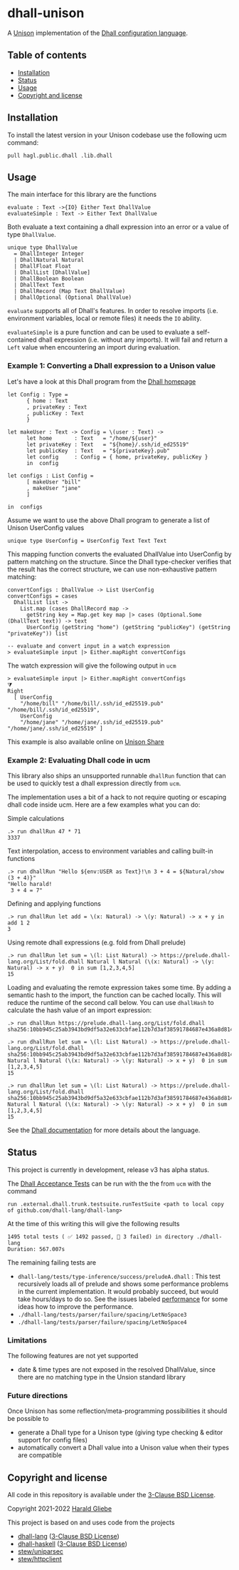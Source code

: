 # dhall-unison
A [Unison][unison] implementation of the [Dhall configuration language][dhall-lang].

## Table of contents

* [Installation](#installation)
* [Status](#status)
* [Usage](#usage)
* [Copyright and license](#copyright-and-license)

## Installation

To install the latest version in your Unison codebase use the following ucm command:
```
pull hagl.public.dhall .lib.dhall
```

## Usage

The main interface for this library are the functions
```
evaluate : Text ->{IO} Either Text DhallValue
evaluateSimple : Text -> Either Text DhallValue
```


Both evaluate a text containing a dhall expression into an error or a value of type `DhallValue`.

```
unique type DhallValue
  = DhallInteger Integer
  | DhallNatural Natural
  | DhallFloat Float
  | DhallList [DhallValue]
  | DhallBoolean Boolean
  | DhallText Text
  | DhallRecord (Map Text DhallValue)
  | DhallOptional (Optional DhallValue)
```

`evaluate` supports all of Dhall's features. In order to resolve imports (i.e. environment variables, local or remote files) it needs the `IO` ability.

`evaluateSimple` is a pure function and can be used to evaluate a self-contained dhall expression (i.e. without any imports). It will fail and return a `Left` value when encountering an import during evaluation.


### Example 1: Converting a Dhall expression to a Unison value

Let's have a look at this Dhall program from the [Dhall homepage][dhall-lang]

```dhall
let Config : Type =
      { home : Text
      , privateKey : Text
      , publicKey : Text
      }

let makeUser : Text -> Config = \(user : Text) ->
      let home       : Text   = "/home/${user}"
      let privateKey : Text   = "${home}/.ssh/id_ed25519"
      let publicKey  : Text   = "${privateKey}.pub"
      let config     : Config = { home, privateKey, publicKey }
      in  config

let configs : List Config =
      [ makeUser "bill"
      , makeUser "jane"
      ]

in  configs
```

Assume we want to use the above Dhall program to generate a list of Unison UserConfig values
```unison
unique type UserConfig = UserConfig Text Text Text
```

This mapping function converts the evaluated DhallValue into UserConfig by pattern matching on the structure.
Since the Dhall type-checker verifies that the result has the correct structure, we can use non-exhaustive pattern matching:

```unison
convertConfigs : DhallValue -> List UserConfig
convertConfigs = cases
  DhallList list ->
    List.map (cases DhallRecord map ->
      getString key = Map.get key map |> cases (Optional.Some (DhallText text)) -> text
      UserConfig (getString "home") (getString "publicKey") (getString "privateKey")) list

-- evaluate and convert input in a watch expression
> evaluateSimple input |> Either.mapRight convertConfigs
```
The watch expression will give the following output in `ucm`
```ucm
> evaluateSimple input |> Either.mapRight convertConfigs
⧩
Right
  [ UserConfig
    "/home/bill" "/home/bill/.ssh/id_ed25519.pub" "/home/bill/.ssh/id_ed25519",
    UserConfig
    "/home/jane" "/home/jane/.ssh/id_ed25519.pub" "/home/jane/.ssh/id_ed25519" ]
```

This example is also available online on [Unison Share][unison-share-hagl-dhall]

### Example 2: Evaluating Dhall code in ucm

This library also ships an unsupported runnable `dhallRun` function that can be used to quickly test a dhall expression directly from `ucm`.

The implementation uses a bit of a hack to not require quoting or escaping dhall code inside ucm.
Here are a few examples what you can do:

Simple calculations
```
.> run dhallRun 47 * 71
3337
```

Text interpolation, access to environment variables and calling built-in functions
```
.> run dhallRun "Hello ${env:USER as Text}!\n 3 + 4 = ${Natural/show (3 + 4)}"
"Hello harald!
 3 + 4 = 7"
```

Defining and applying functions
```
.> run dhallRun let add = \(x: Natural) -> \(y: Natural) -> x + y in add 1 2
3
```

Using remote dhall expressions (e.g. fold from Dhall prelude)
```
.> run dhallRun let sum = \(l: List Natural) -> https://prelude.dhall-lang.org/List/fold.dhall Natural l Natural (\(x: Natural) -> \(y: Natural) -> x + y)  0 in sum [1,2,3,4,5]
15
```

Loading and evaluating the remote expression takes some time. By adding a semantic hash to the import, the function can be cached locally. This will reduce the runtime of the second call below. You can use `dhallHash` to calculate the hash value of an import expression:

```
.> run dhallRun https://prelude.dhall-lang.org/List/fold.dhall
sha256:10bb945c25ab3943bd9df5a32e633cbfae112b7d3af38591784687e436a8d814

.> run dhallRun let sum = \(l: List Natural) -> https://prelude.dhall-lang.org/List/fold.dhall sha256:10bb945c25ab3943bd9df5a32e633cbfae112b7d3af38591784687e436a8d814 Natural l Natural (\(x: Natural) -> \(y: Natural) -> x + y)  0 in sum [1,2,3,4,5]
15

.> run dhallRun let sum = \(l: List Natural) -> https://prelude.dhall-lang.org/List/fold.dhall sha256:10bb945c25ab3943bd9df5a32e633cbfae112b7d3af38591784687e436a8d814 Natural l Natural (\(x: Natural) -> \(y: Natural) -> x + y)  0 in sum [1,2,3,4,5]
15
```

See the [Dhall documentation](dhall-lang) for more details about the language.


## Status

This project is currently in development, release v3 has alpha status.

The [Dhall Acceptance Tests][dhall-tests] can be run with the the from `ucm` with the command

```ucm
run .external.dhall.trunk.testsuite.runTestSuite <path to local copy of github.com/dhall-lang/dhall-lang>
```
At the time of this writing this will give the following results
```
1495 total tests ( ✅ 1492 passed, 🚫 3 failed) in directory ./dhall-lang
Duration: 567.007s
```
The remaining failing tests are

* `dhall-lang/tests/type-inference/success/preludeA.dhall` : This test recursively loads all of prelude and shows some performance problems in the current implementation. It would probably succeed, but would take hours/days to do so. See the issues labeled [performance](https://github.com/hagl/dhall-unison/issues?q=is%3Aissue+label%3Aperformance+) for some ideas how to improve the performance.
* `./dhall-lang/tests/parser/failure/spacing/LetNoSpace3`
* `./dhall-lang/tests/parser/failure/spacing/LetNoSpace4`
### Limitations

The following features are not yet supported
* date & time types are not exposed in the resolved DhallValue, since there are no matching type in the Unsion standard library

### Future directions

Once Unison has some reflection/meta-programming possibilities it should be possible to
* generate a Dhall type for a Unison type (giving type checking & editor support for config files)
* automatically convert a Dhall value into a Unison value when their types are compatible

## Copyright and license

All code in this repository is available under the [3-Clause BSD License][license].

Copyright 2021-2022 [Harald Gliebe][hagl]

This project is based on and uses code from the projects
- [dhall-lang][dhall-lang-project] ([3-Clause BSD License][dhall-lang-license])
- [dhall-haskell][dhall-haskell] ([3-Clause BSD License][dhall-lang-license])
- [stew/uniparsec][stew-parser]
- [stew/httpclient][stew-http]

[license]: https://github.com/hagl/dhall-unison/blob/main/LICENSE
[unison]: https://www.unisonweb.org/
[dhall-lang]: https://dhall-lang.org/
[dhall-lang-project]: https://github.com/dhall-lang/dhall-lang
[dhall-lang-license]: https://github.com/dhall-lang/dhall-lang/blob/main/LICENSE
[dhall-haskell]: https://github.com/dhall-lang/dhall-haskell
[dhall-haskell-license]: https://github.com/dhall-lang/dhall-haskell/blob/main/LICENSE
[dhall-tests]: https://github.com/dhall-lang/dhall-lang/tree/master/tests
[stew-parser]: https://share.unison-lang.org/@stew/p/code/latest/namespaces/public/projects/uniparsec/main
[stew-http]: https://share.unison-lang.org/@stew/p/code/latest/namespaces/public/projects/httpclient/main
[hagl]: https://twitter.com/hagl
[unison-share-hagl-dhall]: https://share.unison-lang.org/latest/terms/hagl/dhall/README

